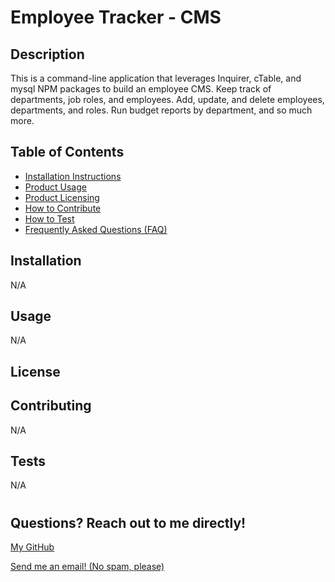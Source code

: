 # Employee Tracker - CMS

## <h2>Description</h2>

This is a command-line application that leverages Inquirer, cTable, and mysql NPM packages to build an employee CMS. Keep track of departments, job roles, and employees. Add, update, and delete employees, departments, and roles. Run budget reports by department, and so much more.

## <h2 id="">Table of Contents</h2>

- <a href="#installation">Installation Instructions</a>
- <a href="#usage">Product Usage</a>
- <a href="#license">Product Licensing</a>
- <a href="#contributing">How to Contribute</a>
- <a href="#tests">How to Test</a>
- <a href="#questions">Frequently Asked Questions (FAQ)</a>

## <h2 id="installation">Installation</h2>

N/A

## <h2 id="usage">Usage</h2>

N/A

## <h2 id="license">License</h2>



## <h2 id="contributing">Contributing</h2>

N/A

## <h2 id="tests">Tests</h2>

N/A

# <h2 id="questions">Questions? Reach out to me directly!</h2>

<a href="https://www.github.com/mknowlton89">My GitHub</a>

<a href="mailto:mknowlton89@gmail.com">Send me an email! (No spam, please)<a/>
